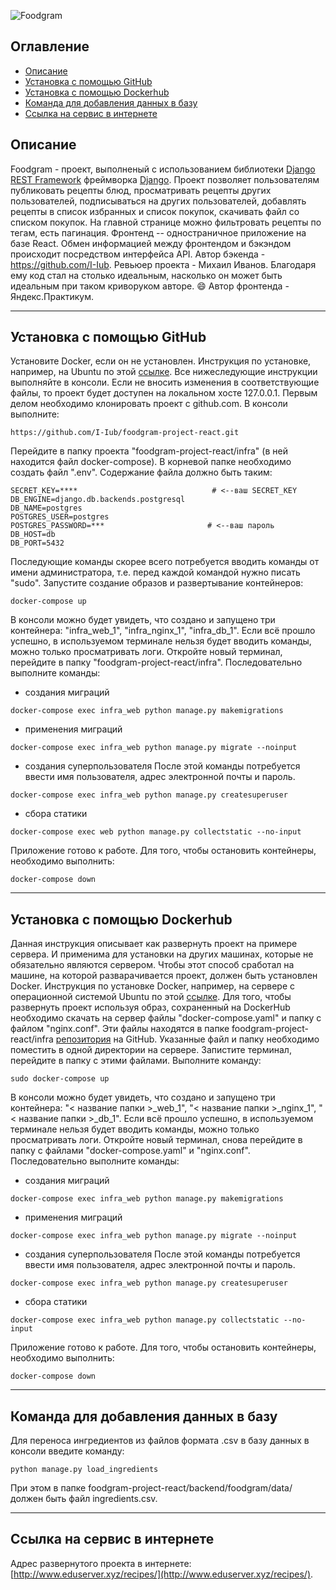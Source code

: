 ![Foodgram](https://github.com/I-Iub/foodgram-project-react/actions/workflows/foodgram_workflow.yml/badge.svg)

## Оглавление
- [Описание](#description)
- [Установка с помощью GitHub](#setup_with_github)
- [Установка с помощью Dockerhub](#setup_with_dockerhub)
- [Команда для добавления данных в базу](#command)
- [Ссылка на сервис в интернете](#link)

<a id=description></a>
## Описание
Foodgram - проект, выполненый с использованием библиотеки [Django REST Framework](https://www.django-rest-framework.org/) фреймворка [Django](https://www.djangoproject.com/). Проект позволяет пользователям публиковать рецепты блюд, просматривать рецепты других пользователей, подписываться на других пользователей, добавлять рецепты в список избранных и список покупок, скачивать файл со списком покупок. На главной странице можно фильтровать рецепты по тегам, есть пагинация. Фронтенд -- одностраничное приложение на базе React. Обмен информацией между фронтендом и бэкэндом происходит посредством интерфейса API.
Автор бэкенда - https://github.com/I-Iub. Ревьюер проекта - Михаил Иванов. Благодаря ему код стал на столько идеальным, насколько он может быть идеальным при таком криворуком авторе. :smile: Автор фронтенда - Яндекс.Практикум.

---
<a id=setup_with_github></a>
## Установка с помощью GitHub
Установите Docker, если он не установлен. Инструкция по установке, например, на Ubuntu по этой [ссылке](https://docs.docker.com/engine/install/ubuntu/).
Все нижеследующие инструкции выполняйте в консоли. Если не вносить изменения в соответствующие файлы, то проект будет доступен на локальном хосте 127.0.0.1.
Первым делом необходимо клонировать проект с github.com. В консоли выполните:
```
https://github.com/I-Iub/foodgram-project-react.git
```
Перейдите в папку проекта "foodgram-project-react/infra" (в ней находится файл docker-compose). В корневой папке необходимо создать файл ".env". Содержание файла должно быть таким:
```
SECRET_KEY=****                              # <--ваш SECRET_KEY
DB_ENGINE=django.db.backends.postgresql
DB_NAME=postgres
POSTGRES_USER=postgres
POSTGRES_PASSWORD=***                       # <--ваш пароль
DB_HOST=db
DB_PORT=5432
```
Последующие команды скорее всего потребуется вводить команды от имени администратора, т.е. перед каждой командой нужно писать "sudo".
Запустите создание образов и развертывание контейнеров:
```
docker-compose up
```
В консоли можно будет увидеть, что создано и запущено три контейнера: "infra_web_1", "infra_nginx_1", "infra_db_1". Если всё прошло успешно, в используемом терминале нельзя будет вводить команды, можно только просматривать логи. Откройте новый терминал, перейдите в папку "foodgram-project-react/infra". Последовательно выполните команды:
 - создания миграций
```
docker-compose exec infra_web python manage.py makemigrations
```
 - применения миграций
```
docker-compose exec infra_web python manage.py migrate --noinput
```
 - создания суперпользователя
После этой команды потребуется ввести имя пользователя, адрес электронной почты и пароль.
```
docker-compose exec infra_web python manage.py createsuperuser
```
 - сбора статики
```
docker-compose exec web python manage.py collectstatic --no-input
```
Приложение готово к работе.
Для того, чтобы остановить контейнеры, необходимо выполнить:
```
docker-compose down
```
---
<a id=setup_with_dockerhub></a>
## Установка с помощью Dockerhub
Данная инструкция описывает как развернуть проект на примере сервера. И применима для установки на других машинах, которые не обязательно являются сервером. Чтобы этот способ сработал на машине, на которой разварачивается проект, должен быть установлен Docker. Инструкция по установке Docker, например, на сервере с операционной системой Ubuntu по этой [ссылке](https://docs.docker.com/engine/install/ubuntu/).
Для того, чтобы развернуть проект используя образ, сохраненный на DockerHub необходимо скачать на сервер файлы "docker-compose.yaml" и папку с файлом "nginx.conf". Эти файлы находятся в папке foodgram-project-react/infra [репозитория](https://github.com/I-Iub/foodgram-project-react) на GitHub. Указанные файл и папку необходимо поместить в одной директории на сервере. Запистите терминал, перейдите в папку с этими файлами. Выполните команду:
```
sudo docker-compose up
```
В консоли можно будет увидеть, что создано и запущено три контейнера: "< название папки >_web_1", "< название папки >_nginx_1", "< название папки >_db_1". Если всё прошло успешно, в используемом терминале нельзя будет вводить команды, можно только просматривать логи. Откройте новый терминал, снова перейдите в папку c файлами "docker-compose.yaml" и "nginx.conf". Последовательно выполните команды:
 - создания миграций
```
docker-compose exec infra_web python manage.py makemigrations
```
 - применения миграций
```
docker-compose exec infra_web python manage.py migrate --noinput
```
 - создания суперпользователя
После этой команды потребуется ввести имя пользователя, адрес электронной почты и пароль.
```
docker-compose exec infra_web python manage.py createsuperuser
```
 - сбора статики
```
docker-compose exec infra_web python manage.py collectstatic --no-input
```
Приложение готово к работе.
Для того, чтобы остановить контейнеры, необходимо выполнить:
```
docker-compose down
```
---
<a id=command></a>
## Команда для добавления данных в базу
Для переноса ингредиентов из файлов формата .csv в базу данных в консоли введите команду:
```
python manage.py load_ingredients
```
При этом в папке foodgram-project-react/backend/foodgram/data/ должен быть файл ingredients.csv.

---
<a id=link></a>
## Ссылка на сервис в интернете
Адрес развернутого проекта в интернете: [http://www.eduserver.xyz/recipes/](http://www.eduserver.xyz/recipes/).
